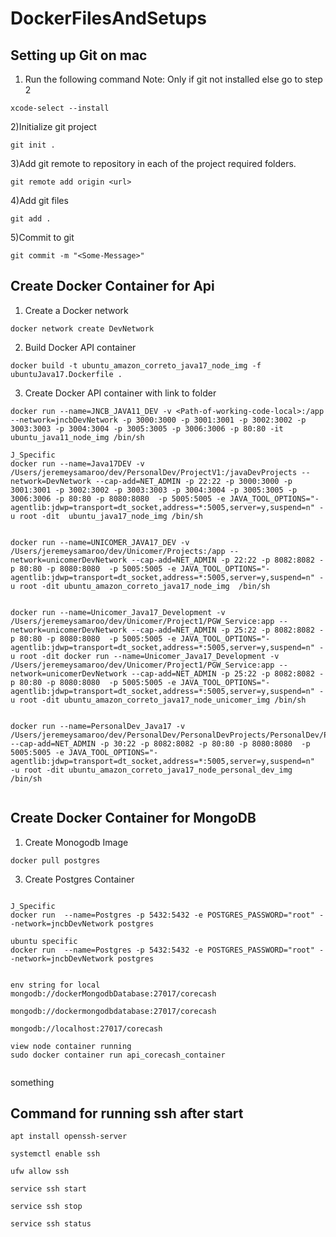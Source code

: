 # DockerFilesAndSetups



## Setting up Git on mac
1) Run the following command Note: Only if git not installed else go to step 2
```
xcode-select --install
```

2)Initialize git project
```
git init .
```

3)Add git remote to repository in each of the project required folders.
```
git remote add origin <url>
```

4)Add git files
```
git add .
```
5)Commit to git
```
git commit -m "<Some-Message>"
```

## Create Docker Container for Api
1) Create a Docker network
```
docker network create DevNetwork 
```

2) Build Docker API container
```
docker build -t ubuntu_amazon_correto_java17_node_img -f ubuntuJava17.Dockerfile .      
```

3) Create Docker API container with link to folder
```
docker run --name=JNCB_JAVA11_DEV -v <Path-of-working-code-local>:/app --network=jncbDevNetwork -p 3000:3000 -p 3001:3001 -p 3002:3002 -p 3003:3003 -p 3004:3004 -p 3005:3005 -p 3006:3006 -p 80:80 -it ubuntu_java11_node_img /bin/sh

J_Specific 
docker run --name=Java17DEV -v /Users/jeremeysamaroo/dev/PersonalDev/ProjectV1:/javaDevProjects --network=DevNetwork --cap-add=NET_ADMIN -p 22:22 -p 3000:3000 -p 3001:3001 -p 3002:3002 -p 3003:3003 -p 3004:3004 -p 3005:3005 -p 3006:3006 -p 80:80 -p 8080:8080  -p 5005:5005 -e JAVA_TOOL_OPTIONS="-agentlib:jdwp=transport=dt_socket,address=*:5005,server=y,suspend=n" -u root -dit  ubuntu_java17_node_img /bin/sh


docker run --name=UNICOMER_JAVA17_DEV -v /Users/jeremeysamaroo/dev/Unicomer/Projects:/app --network=unicomerDevNetwork --cap-add=NET_ADMIN -p 22:22 -p 8082:8082 -p 80:80 -p 8080:8080  -p 5005:5005 -e JAVA_TOOL_OPTIONS="-agentlib:jdwp=transport=dt_socket,address=*:5005,server=y,suspend=n" -u root -dit ubuntu_amazon_correto_java17_node_img  /bin/sh


docker run --name=Unicomer_Java17_Development -v /Users/jeremeysamaroo/dev/Unicomer/Project1/PGW_Service:app --network=unicomerDevNetwork --cap-add=NET_ADMIN -p 25:22 -p 8082:8082 -p 80:80 -p 8080:8080  -p 5005:5005 -e JAVA_TOOL_OPTIONS="-agentlib:jdwp=transport=dt_socket,address=*:5005,server=y,suspend=n" -u root -dit docker run --name=Unicomer_Java17_Development -v /Users/jeremeysamaroo/dev/Unicomer/Project1/PGW_Service:app --network=unicomerDevNetwork --cap-add=NET_ADMIN -p 25:22 -p 8082:8082 -p 80:80 -p 8080:8080  -p 5005:5005 -e JAVA_TOOL_OPTIONS="-agentlib:jdwp=transport=dt_socket,address=*:5005,server=y,suspend=n" -u root -dit ubuntu_amazon_correto_java17_node_unicomer_img /bin/sh


docker run --name=PersonalDev_Java17 -v /Users/jeremeysamaroo/dev/PersonalDev/PersonalDevProjects/PersonalDev/PersonalDev:/app  --cap-add=NET_ADMIN -p 30:22 -p 8082:8082 -p 80:80 -p 8080:8080  -p 5005:5005 -e JAVA_TOOL_OPTIONS="-agentlib:jdwp=transport=dt_socket,address=*:5005,server=y,suspend=n"  -u root -dit ubuntu_amazon_correto_java17_node_personal_dev_img /bin/sh


```

## Create Docker Container for MongoDB

1) Create Monogodb Image
```
docker pull postgres
```


3) Create Postgres Container
```

J_Specific
docker run  --name=Postgres -p 5432:5432 -e POSTGRES_PASSWORD="root" --network=jncbDevNetwork postgres      

ubuntu specific
docker run  --name=Postgres -p 5432:5432 -e POSTGRES_PASSWORD="root" --network=jncbDevNetwork postgres      


env string for local
mongodb://dockerMongodbDatabase:27017/corecash

mongodb://dockermongodbdatabase:27017/corecash

mongodb://localhost:27017/corecash

view node container running 
sudo docker container run api_corecash_container


```
something
## Command for running ssh after start
```agsl
apt install openssh-server

systemctl enable ssh

ufw allow ssh

service ssh start

service ssh stop

service ssh status
```